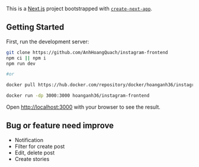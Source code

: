 This is a [Next.js](https://nextjs.org/) project bootstrapped with [`create-next-app`](https://github.com/vercel/next.js/tree/canary/packages/create-next-app).

## Getting Started

First, run the development server:

```bash
git clone https://github.com/AnhHoangQuach/instagram-frontend
npm ci || npm i
npm run dev

#or

docker pull https://hub.docker.com/repository/docker/hoanganh36/instagram-frontend

docker run -dp 3000:3000 hoanganh36/instagram-frontend
```

Open [http://localhost:3000](http://localhost:3000) with your browser to see the result.

## Bug or feature need improve
- Notification
- Filter for create post
- Edit, delete post
- Create stories
